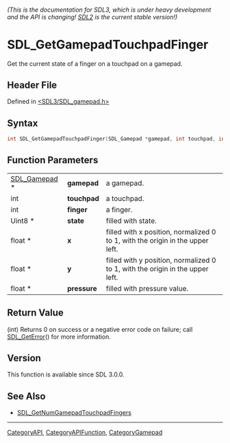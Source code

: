 ###### (This is the documentation for SDL3, which is under heavy development and the API is changing! [SDL2](https://wiki.libsdl.org/SDL2/) is the current stable version!)
# SDL_GetGamepadTouchpadFinger

Get the current state of a finger on a touchpad on a gamepad.

## Header File

Defined in [<SDL3/SDL_gamepad.h>](https://github.com/libsdl-org/SDL/blob/main/include/SDL3/SDL_gamepad.h)

## Syntax

```c
int SDL_GetGamepadTouchpadFinger(SDL_Gamepad *gamepad, int touchpad, int finger, Uint8 *state, float *x, float *y, float *pressure);
```

## Function Parameters

|                              |              |                                                                               |
| ---------------------------- | ------------ | ----------------------------------------------------------------------------- |
| [SDL_Gamepad](SDL_Gamepad) * | **gamepad**  | a gamepad.                                                                    |
| int                          | **touchpad** | a touchpad.                                                                   |
| int                          | **finger**   | a finger.                                                                     |
| Uint8 *                      | **state**    | filled with state.                                                            |
| float *                      | **x**        | filled with x position, normalized 0 to 1, with the origin in the upper left. |
| float *                      | **y**        | filled with y position, normalized 0 to 1, with the origin in the upper left. |
| float *                      | **pressure** | filled with pressure value.                                                   |

## Return Value

(int) Returns 0 on success or a negative error code on failure; call
[SDL_GetError](SDL_GetError)() for more information.

## Version

This function is available since SDL 3.0.0.

## See Also

- [SDL_GetNumGamepadTouchpadFingers](SDL_GetNumGamepadTouchpadFingers)

----
[CategoryAPI](CategoryAPI), [CategoryAPIFunction](CategoryAPIFunction), [CategoryGamepad](CategoryGamepad)

